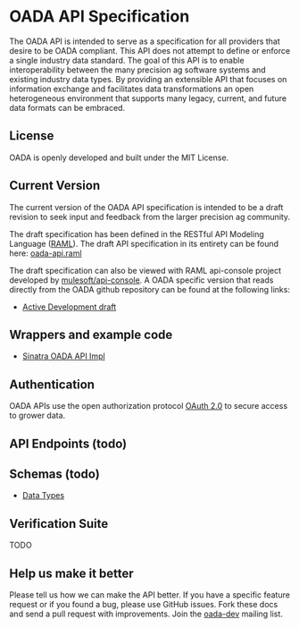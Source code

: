 OADA API Specification
======================
The OADA API is intended to serve as a specification for all providers that desire to be OADA compliant. This API does not attempt to define or enforce a single industry data standard. The goal of this API is to enable interoperability between the many precision ag software systems and existing industry data types. By providing an extensible API that focuses on information exchange and facilitates data transformations an open heterogeneous environment that supports many legacy, current, and future data formats can be embraced.

## License
OADA is openly developed and built under the MIT License. 

## Current Version
The current version of the OADA API specification is intended to be a draft revision to seek input and feedback from the larger precision ag community.

The draft specification has been defined in the RESTful API Modeling Language ([RAML](http://raml.org/)). The draft API specification in its entirety can be found here: [oada-api.raml](https://github.com/OADA/oada-api-spec/blob/raml/v0_2/oada-api.raml)

The draft specification can also be viewed with RAML api-console project developed by [mulesoft/api-console](https://github.com/mulesoft/api-console). A OADA specific version that reads directly from the OADA github repository can be found at the following links:

- [Active Development draft](http://openag.io/docs/v0_2.html)

## Wrappers and example code
 * [Sinatra OADA API Impl](https://github.com/OADA/oada-api-sinatra-impl)

## Authentication
OADA APIs use the open authorization protocol [OAuth 2.0](http://oauth.net/2/) to secure access to grower data.

## API Endpoints (todo)
<!---
 * [Files](sections/files.md)
 * [Metadata](sections/metadata.md)
 * [Search](sections/search.md)
 * [Support](sections/support.md)
-->

## Schemas (todo)
 * [Data Types](sections/data-types.md)

<!---
 * [File Formats](sections/file-formats.md)
 * [File Metadata](sections/file-metadata.md)
-->
 
## Verification Suite
TODO

## Help us make it better
Please tell us how we can make the API better. If you have a specific feature request or if you found a bug, please use GitHub issues. Fork these docs and send a pull request with improvements. Join the [oada-dev](https://groups.google.com/forum/?hl=en#!forum/oada-dev) mailing list.
